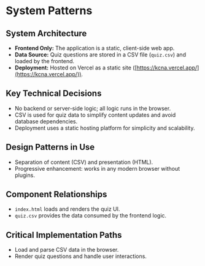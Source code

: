 # System Patterns

## System Architecture
- **Frontend Only:** The application is a static, client-side web app.
- **Data Source:** Quiz questions are stored in a CSV file (`quiz.csv`) and loaded by the frontend.
- **Deployment:** Hosted on Vercel as a static site ([https://kcna.vercel.app/](https://kcna.vercel.app/)).

## Key Technical Decisions
- No backend or server-side logic; all logic runs in the browser.
- CSV is used for quiz data to simplify content updates and avoid database dependencies.
- Deployment uses a static hosting platform for simplicity and scalability.

## Design Patterns in Use
- Separation of content (CSV) and presentation (HTML).
- Progressive enhancement: works in any modern browser without plugins.

## Component Relationships
- `index.html` loads and renders the quiz UI.
- `quiz.csv` provides the data consumed by the frontend logic.

## Critical Implementation Paths
- Load and parse CSV data in the browser.
- Render quiz questions and handle user interactions.